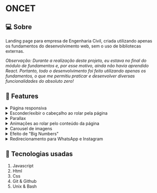 # ONCET

## :computer: Sobre
Landing page para empresa de Engenharia Civil, criada utilizando apenas os fundamentos do desenvolvimento web, sem o uso de bibliotecas externas.

*Observação: Durante a realização deste projeto, eu estava no final do módulo de fundamentos e, por esse motivo, ainda não havia aprendido React. Portanto, todo o desenvolvimento foi feito utilizando apenas os fundamentos, o que me permitiu praticar e desenvolver diversas funcionalidades do absoluto zero!*

## :pushpin: Features
<details>
  <summary>Página responsiva</summary>
  A página foi desenvolvida de forma responsiva, adaptando-se a diferentes tamanhos de tela e dispositivos. Isso garante uma experiência consistente e agradável para os usuários, independentemente do dispositivo que estão utilizando.
</details>

<details>
  <summary>Esconder/exibir o cabeçalho ao rolar pela página</summary>
  Implementei um efeito no cabeçalho da página que faz com que ele seja escondido ao rolar para baixo e exibido novamente ao rolar para cima. Isso proporciona uma experiência mais imersiva e permite que o conteúdo da página seja visualizado sem distrações.
</details>

<details>
  <summary>Parallax</summary>
  Utilizei o efeito de parallax no início da landing page. Isso cria uma sensação de profundidade e movimento à medida que o usuário rola pela página. O parallax é aplicado a elementos como imagens de fundo, criando um efeito visual atraente prendendo a atenção do usuário a página.
</details>

<details>
  <summary>Animações ao rolar pelo conteúdo da página</summary>
  Adicionei animações sutis aos elementos da página à medida que o usuário rola pelo conteúdo. Essas animações ajudam a guiar a atenção do usuário e tornam a experiência mais dinâmica e envolvente.
</details>

<details>
  <summary>Carousel de imagens</summary>
  Implementei um carousel de imagens que exibe diferentes projetos realizados pela empresa de Engenharia Civil. Os usuários podem navegar pelas imagens usando os controles do carousel. Isso permite que a empresa mostre sua expertise e projetos de forma interativa.
</details>

<details>
  <summary>Efeito de "Big Numbers"</summary>
  Incluí um efeito de "Big Numbers" para destacar as conquistas da empresa em grandes números. Esses números são exibidos de forma animada, chamando a atenção do usuário e transmitindo a experiência e credibilidade da empresa.
</details>

<details>
  <summary>Redirecionamento para WhatsApp e Instagram</summary>
  Adicionei botões de redirecionamento para o WhatsApp e Instagram da empresa. Ao clicar nesses botões, os usuários são direcionados para as respectivas plataformas, permitindo que eles entrem em contato facilmente ou acessem mais informações sobre a empresa.
</details>

## :rocket: Tecnologias usadas
1.  Javascript
2.  Html
3.  Css
4.  Git & Github
5.  Unix & Bash
